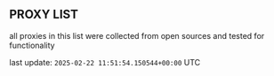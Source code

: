 ## PROXY LIST

all proxies in this list were collected from open sources and tested for functionality

last update: `2025-02-22 11:51:54.150544+00:00` UTC